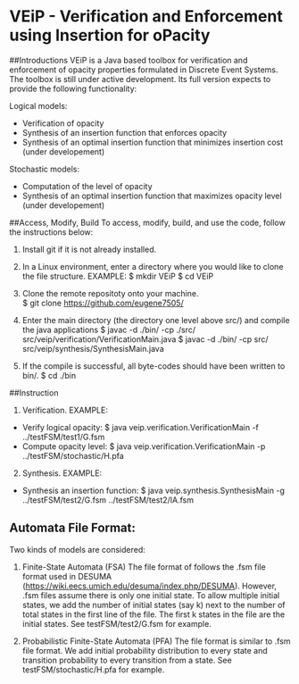 # VEiP - Verification and Enforcement using Insertion for oPacity

##Introductions 
VEiP is a Java based toolbox for verification and enforcement of opacity properties formulated in Discrete Event Systems. The toolbox is still under active development. Its full version expects to provide the following functionality:

Logical models:
* Verification of opacity
* Synthesis of an insertion function that enforces opacity
* Synthesis of an optimal insertion function that minimizes insertion cost (under developement)

Stochastic models:
* Computation of the level of opacity
* Synthesis of an optimal insertion function that maximizes opacity level (under developement)

##Access, Modify, Build 
To access, modify, build, and use the code, follow the instructions below:

1) Install git if it is not already installed. 

2) In a Linux environment, enter a directory where you would like to clone the file structure. EXAMPLE: 
$ mkdir VEiP 
$ cd VEiP

3) Clone the remote repositoty onto your machine.  
$ git clone https://github.com/eugene7505/

4) Enter the main directory (the directory one level above src/) and compile the java applications
$ javac -d ./bin/ -cp ./src/ src/veip/verification/VerificationMain.java 
$ javac -d ./bin/ -cp src/ src/veip/synthesis/SynthesisMain.java 

5) If the compile is successful, all byte-codes should have been written to bin/.
$ cd ./bin

##Instruction
1) Verification. EXAMPLE: 
* Verify logical opacity: 
$ java veip.verification.VerificationMain -f ../testFSM/test1/G.fsm
* Compute opacity level:
$ java veip.verification.VerificationMain -p ../testFSM/stochastic/H.pfa

2) Synthesis. EXAMPLE: 
* Synthesis an insertion function: 
$ java veip.synthesis.SynthesisMain -g ../testFSM/test2/G.fsm ../testFSM/test2/IA.fsm


## Automata File Format:
Two kinds of models are considered: 
1) Finite-State Automata (FSA)
The file format of follows the .fsm file format used in DESUMA (https://wiki.eecs.umich.edu/desuma/index.php/DESUMA). However, .fsm files assume there is only one initial state. To allow multiple initial states, we add the number of initial states (say k) next to the number of total states in the first line of the file. The first k states in the file are the initial states. See testFSM/test2/G.fsm for example.

2) Probabilistic Finite-State Automata (PFA)
The file format is similar to .fsm file format. We add initial probability distribution to every state and transition probability to every transition from a state. See testFSM/stochastic/H.pfa for example. 


